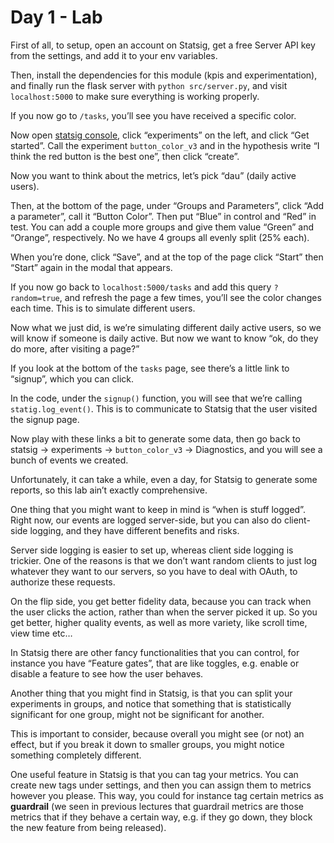 # Day 1 - Lab

First of all, to setup, open an account on Statsig, get a free Server API key from the settings, and add it to your env variables.

Then, install the dependencies for this module (kpis and experimentation), and finally run the flask server with `python src/server.py`, and visit `localhost:5000` to make sure everything is working properly.

If you now go to `/tasks`, you’ll see you have received a specific color.

Now open [statsig console](https://console.statsig.com), click “experiments” on the left, and click “Get started”. Call the experiment `button_color_v3` and in the hypothesis write “I think the red button is the best one”, then click “create”.

Now you want to think about the metrics, let’s pick “dau” (daily active users).

Then, at the bottom of the page, under “Groups and Parameters”, click “Add a parameter”, call it “Button Color”. Then put “Blue” in control and “Red” in test. You can add a couple more groups and give them value “Green” and “Orange”, respectively. No we have 4 groups all evenly split (25% each).

When you’re done, click “Save”, and at the top of the page click “Start” then “Start” again in the modal that appears.

If you now go back to `localhost:5000/tasks` and add this query `?random=true`, and refresh the page a few times, you’ll see the color changes each time. This is to simulate different users.

Now what we just did, is we’re simulating different daily active users, so we will know if someone is daily active. But now we want to know “ok, do they do more, after visiting a page?”

If you look at the bottom of the `tasks` page, see there’s a little link to “signup”, which you can click.

In the code, under the `signup()` function, you will see that we’re calling `statig.log_event()`. This is to communicate to Statsig that the user visited the signup page.

Now play with these links a bit to generate some data, then go back to statsig → experiments → `button_color_v3` → Diagnostics, and you will see a bunch of events we created.

Unfortunately, it can take a while, even a day, for Statsig to generate some reports, so this lab ain’t exactly comprehensive.

One thing that you might want to keep in mind is “when is stuff logged”. Right now, our events are logged server-side, but you can also do client-side logging, and they have different benefits and risks.

Server side logging is easier to set up, whereas client side logging is trickier. One of the reasons is that we don’t want random clients to just log whatever they want to our servers, so you have to deal with OAuth, to authorize these requests.

On the flip side, you get better fidelity data, because you can track when the user clicks the action, rather than when the server picked it up. So you get better, higher quality events, as well as more variety, like scroll time, view time etc…

In Statsig there are other fancy functionalities that you can control, for instance you have “Feature gates”, that are like toggles, e.g. enable or disable a feature to see how the user behaves.

Another thing that you might find in Statsig, is that you can split your experiments in groups, and notice that something that is statistically significant for one group, might not be significant for another.

This is important to consider, because overall you might see (or not) an effect, but if you break it down to smaller groups, you might notice something completely different.

One useful feature in Statsig is that you can tag your metrics. You can create new tags under settings, and then you can assign them to metrics however you please. This way, you could for instance tag certain metrics as **guardrail** (we seen in previous lectures that guardrail metrics are those metrics that if they behave a certain way, e.g. if they go down, they block the new feature from being released).